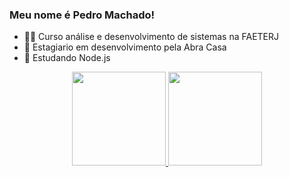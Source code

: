 ### Meu nome é Pedro Machado!


- 👨‍🎓 Curso análise e desenvolvimento de sistemas na FAETERJ
- 🌱 Estagiario em desenvolvimento pela Abra Casa
- 🔭 Estudando Node.js

<div align="center">
  <a href="https://github.com/Pedro-xexa">
  <img height=150em" src="https://github-readme-stats.vercel.app/api?username=Pedro-xexa&show_icons=true&theme=dark&include_all_commits=true&count_private=false"/>
  <img height="150em" src="https://github-readme-stats.vercel.app/api/top-langs/?username=Pedro-xexa&layout=compact&langs_count=2&theme=dark"/>
</div>
